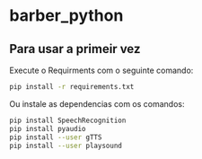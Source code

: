 # barber_python

## Para usar a primeir vez

Execute o Requirments com o seguinte comando:

```bash
pip install -r requirements.txt
```

Ou instale as dependencias com os comandos:

```bash
pip install SpeechRecognition
pip install pyaudio
pip install --user gTTS
pip install --user playsound
```

